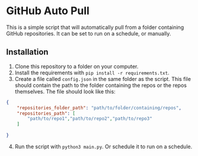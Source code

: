 # GitHub Auto Pull

This is a simple script that will automatically pull from a folder containing GitHub repositories. It can be set to run on a schedule, or manually.

## Installation
1. Clone this repository to a folder on your computer.
2. Install the requirements with `pip install -r requirements.txt`.
3. Create a file called `config.json` in the same folder as the script. This file should contain the path to the folder containing the repos or the repos themselves. The file should look like this:
```json
{
    "repositories_folder_path": "path/to/folder/containing/repos",
    "repositories_path": [
        "path/to/repo1","path/to/repo2","path/to/repo3"
    ]
    
}
```
4. Run the script with `python3 main.py`. Or schedule it to run on a schedule.
